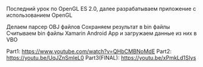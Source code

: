 ﻿Последний урок по OpenGL ES 2.0, далее разрабатываем приложение с использованием OpenGL 

Делаем парсер OBJ файлов
Сохраняем результат в bin файлы 
Считываем bin файлы Xamarin Android App и загружаем данные из них в VBO

Part1:
https://www.youtube.com/watch?v=QHbCMBNoMdE
Part2:
https://youtu.be/UqJZnSmleL0
Part3(FINAL):
https://youtu.be/xPmkLd1SIys


